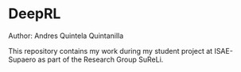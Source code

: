 # DeepRL

Author: Andres Quintela Quintanilla

This repository contains my work during my student project at ISAE-Supaero as part of the Research Group SuReLi.
